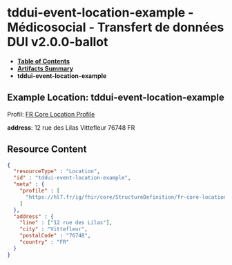 # tddui-event-location-example - Médicosocial - Transfert de données DUI v2.0.0-ballot

* [**Table of Contents**](toc.md)
* [**Artifacts Summary**](artifacts.md)
* **tddui-event-location-example**

## Example Location: tddui-event-location-example

Profil: [FR Core Location Profile](https://hl7.fr/ig/fhir/core/2.1.0/StructureDefinition-fr-core-location.html)

**address**: 12 rue des Lilas Vittefleur 76748 FR 



## Resource Content

```json
{
  "resourceType" : "Location",
  "id" : "tddui-event-location-example",
  "meta" : {
    "profile" : [
      "https://hl7.fr/ig/fhir/core/StructureDefinition/fr-core-location"
    ]
  },
  "address" : {
    "line" : ["12 rue des Lilas"],
    "city" : "Vittefleur",
    "postalCode" : "76748",
    "country" : "FR"
  }
}

```
